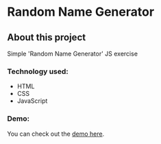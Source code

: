 # Random Name Generator

## About this project
Simple 'Random Name Generator' JS exercise

### Technology used:
- HTML 
- CSS
- JavaScript

### Demo:
You can check out the [demo here](https://ewaras.github.io/randomNameGenerator/).